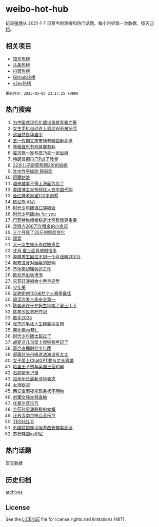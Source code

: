 # weibo-hot-hub

记录[微博](https://www.weibo.com)从 2021-1-7 日至今的热搜和热门话题。每小时抓取一次数据，按天[归档](archives)。

## 相关项目

- [知乎热榜](https://github.com/lonnyzhang423/zhihu-hot-hub)
- [头条热榜](https://github.com/lonnyzhang423/toutiao-hot-hub)
- [抖音热榜](https://github.com/lonnyzhang423/douyin-hot-hub)
- [GitHub热榜](https://github.com/lonnyzhang423/github-hot-hub)
- [v2ex热榜](https://github.com/lonnyzhang423/v2ex-hot-hub)


`更新时间：2025-05-03 23:17:25 +0800`

## 热门搜索

1. [为中国式现代化建设贡献青春力量](https://m.weibo.cn/search?containerid=100103type%3D1%26t%3D10%26q%3D%23%E4%B8%BA%E4%B8%AD%E5%9B%BD%E5%BC%8F%E7%8E%B0%E4%BB%A3%E5%8C%96%E5%BB%BA%E8%AE%BE%E8%B4%A1%E7%8C%AE%E9%9D%92%E6%98%A5%E5%8A%9B%E9%87%8F%23&stream_entry_id=51&isnewpage=1&extparam=seat%3D1%26stream_entry_id%3D51%26q%3D%2523%25E4%25B8%25BA%25E4%25B8%25AD%25E5%259B%25BD%25E5%25BC%258F%25E7%258E%25B0%25E4%25BB%25A3%25E5%258C%2596%25E5%25BB%25BA%25E8%25AE%25BE%25E8%25B4%25A1%25E7%258C%25AE%25E9%259D%2592%25E6%2598%25A5%25E5%258A%259B%25E9%2587%258F%2523%26dgr%3D0%26cate%3D10103%26c_type%3D51%26pos%3D0%26filter_type%3Drealtimehot%26display_time%3D1746285444%26pre_seqid%3D174628544410102094963113)
1. [女生手机自动连上酒店WiFi被分手](https://m.weibo.cn/search?containerid=100103type%3D1%26t%3D10%26q%3D%23%E5%A5%B3%E7%94%9F%E6%89%8B%E6%9C%BA%E8%87%AA%E5%8A%A8%E8%BF%9E%E4%B8%8A%E9%85%92%E5%BA%97WiFi%E8%A2%AB%E5%88%86%E6%89%8B%23&stream_entry_id=31&isnewpage=1&extparam=seat%3D1%26stream_entry_id%3D31%26q%3D%2523%25E5%25A5%25B3%25E7%2594%259F%25E6%2589%258B%25E6%259C%25BA%25E8%2587%25AA%25E5%258A%25A8%25E8%25BF%259E%25E4%25B8%258A%25E9%2585%2592%25E5%25BA%2597WiFi%25E8%25A2%25AB%25E5%2588%2586%25E6%2589%258B%2523%26dgr%3D0%26flag%3D0%26pos%3D0%26lcate%3D5001%26c_type%3D31%26cate%3D5001%26band_rank%3D1%26realpos%3D1%26filter_type%3Drealtimehot%26display_time%3D1746285444%26pre_seqid%3D174628544410102094963113)
1. [这居然是华晨宇](https://m.weibo.cn/search?containerid=100103type%3D1%26t%3D10%26q%3D%E8%BF%99%E5%B1%85%E7%84%B6%E6%98%AF%E5%8D%8E%E6%99%A8%E5%AE%87&stream_entry_id=31&isnewpage=1&extparam=seat%3D1%26stream_entry_id%3D31%26q%3D%25E8%25BF%2599%25E5%25B1%2585%25E7%2584%25B6%25E6%2598%25AF%25E5%258D%258E%25E6%2599%25A8%25E5%25AE%2587%26dgr%3D0%26flag%3D2%26pos%3D1%26lcate%3D5001%26c_type%3D31%26cate%3D5001%26band_rank%3D2%26realpos%3D2%26filter_type%3Drealtimehot%26display_time%3D1746285444%26pre_seqid%3D174628544410102094963113)
1. [五一假期文旅市场有哪些新亮点](https://m.weibo.cn/search?containerid=100103type%3D1%26t%3D10%26q%3D%23%E4%BA%94%E4%B8%80%E5%81%87%E6%9C%9F%E6%96%87%E6%97%85%E5%B8%82%E5%9C%BA%E6%9C%89%E5%93%AA%E4%BA%9B%E6%96%B0%E4%BA%AE%E7%82%B9%23&stream_entry_id=31&isnewpage=1&extparam=seat%3D1%26stream_entry_id%3D31%26q%3D%2523%25E4%25BA%2594%25E4%25B8%2580%25E5%2581%2587%25E6%259C%259F%25E6%2596%2587%25E6%2597%2585%25E5%25B8%2582%25E5%259C%25BA%25E6%259C%2589%25E5%2593%25AA%25E4%25BA%259B%25E6%2596%25B0%25E4%25BA%25AE%25E7%2582%25B9%2523%26dgr%3D0%26flag%3D1%26pos%3D2%26lcate%3D5001%26c_type%3D31%26cate%3D5001%26band_rank%3D3%26realpos%3D3%26filter_type%3Drealtimehot%26display_time%3D1746285444%26pre_seqid%3D174628544410102094963113)
1. [草莓音乐节帅哥爆有料](https://m.weibo.cn/search?containerid=100103type%3D1%26t%3D10%26q%3D%23%E8%8D%89%E8%8E%93%E9%9F%B3%E4%B9%90%E8%8A%82%E5%B8%85%E5%93%A5%E7%88%86%E6%9C%89%E6%96%99%23&stream_entry_id=31&isnewpage=1&extparam=seat%3D1%26is_ad_pos%3D1%26q%3D%2523%25E8%258D%2589%25E8%258E%2593%25E9%259F%25B3%25E4%25B9%2590%25E8%258A%2582%25E5%25B8%2585%25E5%2593%25A5%25E7%2588%2586%25E6%259C%2589%25E6%2596%2599%2523%26dgr%3D0%26adid%3D284715%26pos%3D3%26filter_type%3Drealtimehot%26c_type%3D31%26lcate%3D5001%26cate%3D5001%26band_rank%3D4%26stream_entry_id%3D31%26topic_ad%3D1%26display_time%3D1746285444%26pre_seqid%3D174628544410102094963113)
1. [霍思燕一家与贾乃亮一家出游](https://m.weibo.cn/search?containerid=100103type%3D1%26t%3D10%26q%3D%23%E9%9C%8D%E6%80%9D%E7%87%95%E4%B8%80%E5%AE%B6%E4%B8%8E%E8%B4%BE%E4%B9%83%E4%BA%AE%E4%B8%80%E5%AE%B6%E5%87%BA%E6%B8%B8%23&stream_entry_id=31&isnewpage=1&extparam=seat%3D1%26stream_entry_id%3D31%26q%3D%2523%25E9%259C%258D%25E6%2580%259D%25E7%2587%2595%25E4%25B8%2580%25E5%25AE%25B6%25E4%25B8%258E%25E8%25B4%25BE%25E4%25B9%2583%25E4%25BA%25AE%25E4%25B8%2580%25E5%25AE%25B6%25E5%2587%25BA%25E6%25B8%25B8%2523%26dgr%3D0%26flag%3D2%26pos%3D4%26lcate%3D5001%26c_type%3D31%26cate%3D5001%26band_rank%3D4%26realpos%3D4%26filter_type%3Drealtimehot%26display_time%3D1746285444%26pre_seqid%3D174628544410102094963113)
1. [特朗普把自己P成了教皇](https://m.weibo.cn/search?containerid=100103type%3D1%26t%3D10%26q%3D%23%E7%89%B9%E6%9C%97%E6%99%AE%E6%8A%8A%E8%87%AA%E5%B7%B1P%E6%88%90%E4%BA%86%E6%95%99%E7%9A%87%23&stream_entry_id=31&isnewpage=1&extparam=seat%3D1%26stream_entry_id%3D31%26q%3D%2523%25E7%2589%25B9%25E6%259C%2597%25E6%2599%25AE%25E6%258A%258A%25E8%2587%25AA%25E5%25B7%25B1P%25E6%2588%2590%25E4%25BA%2586%25E6%2595%2599%25E7%259A%2587%2523%26dgr%3D0%26flag%3D0%26pos%3D5%26lcate%3D5001%26c_type%3D31%26cate%3D5001%26band_rank%3D5%26realpos%3D5%26filter_type%3Drealtimehot%26display_time%3D1746285444%26pre_seqid%3D174628544410102094963113)
1. [32岁儿子辞职照顾2岁的妈妈](https://m.weibo.cn/search?containerid=100103type%3D1%26t%3D10%26q%3D32%E5%B2%81%E5%84%BF%E5%AD%90%E8%BE%9E%E8%81%8C%E7%85%A7%E9%A1%BE2%E5%B2%81%E7%9A%84%E5%A6%88%E5%A6%88&stream_entry_id=31&isnewpage=1&extparam=seat%3D1%26stream_entry_id%3D31%26q%3D32%25E5%25B2%2581%25E5%2584%25BF%25E5%25AD%2590%25E8%25BE%259E%25E8%2581%258C%25E7%2585%25A7%25E9%25A1%25BE2%25E5%25B2%2581%25E7%259A%2584%25E5%25A6%2588%25E5%25A6%2588%26dgr%3D0%26flag%3D0%26pos%3D6%26lcate%3D5001%26c_type%3D31%26cate%3D5001%26band_rank%3D6%26realpos%3D6%26filter_type%3Drealtimehot%26display_time%3D1746285444%26pre_seqid%3D174628544410102094963113)
1. [淮水竹亭编剧 殿前欢](https://m.weibo.cn/search?containerid=100103type%3D1%26t%3D10%26q%3D%E6%B7%AE%E6%B0%B4%E7%AB%B9%E4%BA%AD%E7%BC%96%E5%89%A7+%E6%AE%BF%E5%89%8D%E6%AC%A2&stream_entry_id=31&isnewpage=1&extparam=seat%3D1%26stream_entry_id%3D31%26q%3D%25E6%25B7%25AE%25E6%25B0%25B4%25E7%25AB%25B9%25E4%25BA%25AD%25E7%25BC%2596%25E5%2589%25A7%2520%25E6%25AE%25BF%25E5%2589%258D%25E6%25AC%25A2%26dgr%3D0%26flag%3D1%26pos%3D7%26lcate%3D5001%26c_type%3D31%26cate%3D5001%26band_rank%3D7%26realpos%3D7%26filter_type%3Drealtimehot%26display_time%3D1746285444%26pre_seqid%3D174628544410102094963113)
1. [阿楚姑娘](https://m.weibo.cn/search?containerid=100103type%3D1%26t%3D10%26q%3D%E9%98%BF%E6%A5%9A%E5%A7%91%E5%A8%98&stream_entry_id=31&isnewpage=1&extparam=seat%3D1%26stream_entry_id%3D31%26q%3D%25E9%2598%25BF%25E6%25A5%259A%25E5%25A7%2591%25E5%25A8%2598%26dgr%3D0%26flag%3D1%26pos%3D8%26lcate%3D5001%26c_type%3D31%26cate%3D5001%26band_rank%3D8%26realpos%3D8%26filter_type%3Drealtimehot%26display_time%3D1746285444%26pre_seqid%3D174628544410102094963113)
1. [越来越看不懂上海面包店了](https://m.weibo.cn/search?containerid=100103type%3D1%26t%3D10%26q%3D%E8%B6%8A%E6%9D%A5%E8%B6%8A%E7%9C%8B%E4%B8%8D%E6%87%82%E4%B8%8A%E6%B5%B7%E9%9D%A2%E5%8C%85%E5%BA%97%E4%BA%86&stream_entry_id=31&isnewpage=1&extparam=seat%3D1%26stream_entry_id%3D31%26q%3D%25E8%25B6%258A%25E6%259D%25A5%25E8%25B6%258A%25E7%259C%258B%25E4%25B8%258D%25E6%2587%2582%25E4%25B8%258A%25E6%25B5%25B7%25E9%259D%25A2%25E5%258C%2585%25E5%25BA%2597%25E4%25BA%2586%26dgr%3D0%26flag%3D1%26pos%3D9%26lcate%3D5001%26c_type%3D31%26cate%3D5001%26band_rank%3D9%26realpos%3D9%26filter_type%3Drealtimehot%26display_time%3D1746285444%26pre_seqid%3D174628544410102094963113)
1. [美国博主发视频找人去中国代购](https://m.weibo.cn/search?containerid=100103type%3D1%26t%3D10%26q%3D%23%E7%BE%8E%E5%9B%BD%E5%8D%9A%E4%B8%BB%E5%8F%91%E8%A7%86%E9%A2%91%E6%89%BE%E4%BA%BA%E5%8E%BB%E4%B8%AD%E5%9B%BD%E4%BB%A3%E8%B4%AD%23&stream_entry_id=31&isnewpage=1&extparam=seat%3D1%26stream_entry_id%3D31%26q%3D%2523%25E7%25BE%258E%25E5%259B%25BD%25E5%258D%259A%25E4%25B8%25BB%25E5%258F%2591%25E8%25A7%2586%25E9%25A2%2591%25E6%2589%25BE%25E4%25BA%25BA%25E5%258E%25BB%25E4%25B8%25AD%25E5%259B%25BD%25E4%25BB%25A3%25E8%25B4%25AD%2523%26dgr%3D0%26flag%3D0%26pos%3D10%26lcate%3D5001%26c_type%3D31%26cate%3D5001%26band_rank%3D10%26realpos%3D10%26filter_type%3Drealtimehot%26display_time%3D1746285444%26pre_seqid%3D174628544410102094963113)
1. [全红婵老家建120平别墅](https://m.weibo.cn/search?containerid=100103type%3D1%26t%3D10%26q%3D%23%E5%85%A8%E7%BA%A2%E5%A9%B5%E8%80%81%E5%AE%B6%E5%BB%BA120%E5%B9%B3%E5%88%AB%E5%A2%85%23&stream_entry_id=31&isnewpage=1&extparam=seat%3D1%26stream_entry_id%3D31%26q%3D%2523%25E5%2585%25A8%25E7%25BA%25A2%25E5%25A9%25B5%25E8%2580%2581%25E5%25AE%25B6%25E5%25BB%25BA120%25E5%25B9%25B3%25E5%2588%25AB%25E5%25A2%2585%2523%26dgr%3D0%26flag%3D1%26pos%3D11%26lcate%3D5001%26c_type%3D31%26cate%3D5001%26band_rank%3D11%26realpos%3D11%26filter_type%3Drealtimehot%26display_time%3D1746285444%26pre_seqid%3D174628544410102094963113)
1. [欧尼熊 可心](https://m.weibo.cn/search?containerid=100103type%3D1%26t%3D10%26q%3D%E6%AC%A7%E5%B0%BC%E7%86%8A+%E5%8F%AF%E5%BF%83&stream_entry_id=31&isnewpage=1&extparam=seat%3D1%26stream_entry_id%3D31%26q%3D%25E6%25AC%25A7%25E5%25B0%25BC%25E7%2586%258A%2520%25E5%258F%25AF%25E5%25BF%2583%26dgr%3D0%26flag%3D2%26pos%3D12%26lcate%3D5001%26c_type%3D31%26cate%3D5001%26band_rank%3D12%26realpos%3D12%26filter_type%3Drealtimehot%26display_time%3D1746285444%26pre_seqid%3D174628544410102094963113)
1. [时代少年团海口演唱会](https://m.weibo.cn/search?containerid=100103type%3D1%26t%3D10%26q%3D%E6%97%B6%E4%BB%A3%E5%B0%91%E5%B9%B4%E5%9B%A2%E6%B5%B7%E5%8F%A3%E6%BC%94%E5%94%B1%E4%BC%9A&stream_entry_id=31&isnewpage=1&extparam=seat%3D1%26stream_entry_id%3D31%26q%3D%25E6%2597%25B6%25E4%25BB%25A3%25E5%25B0%2591%25E5%25B9%25B4%25E5%259B%25A2%25E6%25B5%25B7%25E5%258F%25A3%25E6%25BC%2594%25E5%2594%25B1%25E4%25BC%259A%26dgr%3D0%26flag%3D0%26pos%3D13%26lcate%3D5001%26c_type%3D31%26cate%3D5001%26band_rank%3D13%26realpos%3D13%26filter_type%3Drealtimehot%26display_time%3D1746285444%26pre_seqid%3D174628544410102094963113)
1. [时代少年团die for you](https://m.weibo.cn/search?containerid=100103type%3D1%26t%3D10%26q%3D%E6%97%B6%E4%BB%A3%E5%B0%91%E5%B9%B4%E5%9B%A2die+for+you&stream_entry_id=31&isnewpage=1&extparam=seat%3D1%26stream_entry_id%3D31%26q%3D%25E6%2597%25B6%25E4%25BB%25A3%25E5%25B0%2591%25E5%25B9%25B4%25E5%259B%25A2die%2520for%2520you%26dgr%3D0%26flag%3D1%26pos%3D14%26lcate%3D5001%26c_type%3D31%26cate%3D5001%26band_rank%3D14%26realpos%3D14%26filter_type%3Drealtimehot%26display_time%3D1746285444%26pre_seqid%3D174628544410102094963113)
1. [巴菲特称情绪稳定比高智商更重要](https://m.weibo.cn/search?containerid=100103type%3D1%26t%3D10%26q%3D%23%E5%B7%B4%E8%8F%B2%E7%89%B9%E7%A7%B0%E6%83%85%E7%BB%AA%E7%A8%B3%E5%AE%9A%E6%AF%94%E9%AB%98%E6%99%BA%E5%95%86%E6%9B%B4%E9%87%8D%E8%A6%81%23&stream_entry_id=31&isnewpage=1&extparam=seat%3D1%26stream_entry_id%3D31%26q%3D%2523%25E5%25B7%25B4%25E8%258F%25B2%25E7%2589%25B9%25E7%25A7%25B0%25E6%2583%2585%25E7%25BB%25AA%25E7%25A8%25B3%25E5%25AE%259A%25E6%25AF%2594%25E9%25AB%2598%25E6%2599%25BA%25E5%2595%2586%25E6%259B%25B4%25E9%2587%258D%25E8%25A6%2581%2523%26dgr%3D0%26flag%3D1%26pos%3D15%26lcate%3D5001%26c_type%3D31%26cate%3D5001%26band_rank%3D15%26realpos%3D15%26filter_type%3Drealtimehot%26display_time%3D1746285444%26pre_seqid%3D174628544410102094963113)
1. [灵隐寺260万年租金的小卖部](https://m.weibo.cn/search?containerid=100103type%3D1%26t%3D10%26q%3D%E7%81%B5%E9%9A%90%E5%AF%BA260%E4%B8%87%E5%B9%B4%E7%A7%9F%E9%87%91%E7%9A%84%E5%B0%8F%E5%8D%96%E9%83%A8&stream_entry_id=31&isnewpage=1&extparam=seat%3D1%26stream_entry_id%3D31%26q%3D%25E7%2581%25B5%25E9%259A%2590%25E5%25AF%25BA260%25E4%25B8%2587%25E5%25B9%25B4%25E7%25A7%259F%25E9%2587%2591%25E7%259A%2584%25E5%25B0%258F%25E5%258D%2596%25E9%2583%25A8%26dgr%3D0%26flag%3D2%26pos%3D16%26lcate%3D5001%26c_type%3D31%26cate%3D5001%26band_rank%3D16%26realpos%3D16%26filter_type%3Drealtimehot%26display_time%3D1746285444%26pre_seqid%3D174628544410102094963113)
1. [三个月瘦了32斤的侧脸变化](https://m.weibo.cn/search?containerid=100103type%3D1%26t%3D10%26q%3D%E4%B8%89%E4%B8%AA%E6%9C%88%E7%98%A6%E4%BA%8632%E6%96%A4%E7%9A%84%E4%BE%A7%E8%84%B8%E5%8F%98%E5%8C%96&stream_entry_id=31&isnewpage=1&extparam=seat%3D1%26stream_entry_id%3D31%26q%3D%25E4%25B8%2589%25E4%25B8%25AA%25E6%259C%2588%25E7%2598%25A6%25E4%25BA%258632%25E6%2596%25A4%25E7%259A%2584%25E4%25BE%25A7%25E8%2584%25B8%25E5%258F%2598%25E5%258C%2596%26dgr%3D0%26flag%3D0%26pos%3D17%26lcate%3D5001%26c_type%3D31%26cate%3D5001%26band_rank%3D17%26realpos%3D17%26filter_type%3Drealtimehot%26display_time%3D1746285444%26pre_seqid%3D174628544410102094963113)
1. [翔霖](https://m.weibo.cn/search?containerid=100103type%3D1%26t%3D10%26q%3D%E7%BF%94%E9%9C%96&stream_entry_id=31&isnewpage=1&extparam=seat%3D1%26stream_entry_id%3D31%26q%3D%25E7%25BF%2594%25E9%259C%2596%26dgr%3D0%26flag%3D0%26pos%3D18%26lcate%3D5001%26c_type%3D31%26cate%3D5001%26band_rank%3D18%26realpos%3D18%26filter_type%3Drealtimehot%26display_time%3D1746285444%26pre_seqid%3D174628544410102094963113)
1. [大一女生输头孢过敏离世](https://m.weibo.cn/search?containerid=100103type%3D1%26t%3D10%26q%3D%23%E5%A4%A7%E4%B8%80%E5%A5%B3%E7%94%9F%E8%BE%93%E5%A4%B4%E5%AD%A2%E8%BF%87%E6%95%8F%E7%A6%BB%E4%B8%96%23&stream_entry_id=31&isnewpage=1&extparam=seat%3D1%26stream_entry_id%3D31%26q%3D%2523%25E5%25A4%25A7%25E4%25B8%2580%25E5%25A5%25B3%25E7%2594%259F%25E8%25BE%2593%25E5%25A4%25B4%25E5%25AD%25A2%25E8%25BF%2587%25E6%2595%258F%25E7%25A6%25BB%25E4%25B8%2596%2523%26dgr%3D0%26flag%3D1%26pos%3D19%26lcate%3D5001%26c_type%3D31%26cate%3D5001%26band_rank%3D19%26realpos%3D19%26filter_type%3Drealtimehot%26display_time%3D1746285444%26pre_seqid%3D174628544410102094963113)
1. [沈月 戴上面具顺眼很多](https://m.weibo.cn/search?containerid=100103type%3D1%26t%3D10%26q%3D%E6%B2%88%E6%9C%88+%E6%88%B4%E4%B8%8A%E9%9D%A2%E5%85%B7%E9%A1%BA%E7%9C%BC%E5%BE%88%E5%A4%9A&stream_entry_id=31&isnewpage=1&extparam=seat%3D1%26stream_entry_id%3D31%26q%3D%25E6%25B2%2588%25E6%259C%2588%2520%25E6%2588%25B4%25E4%25B8%258A%25E9%259D%25A2%25E5%2585%25B7%25E9%25A1%25BA%25E7%259C%25BC%25E5%25BE%2588%25E5%25A4%259A%26dgr%3D0%26flag%3D0%26pos%3D20%26lcate%3D5001%26c_type%3D31%26cate%3D5001%26band_rank%3D20%26realpos%3D20%26filter_type%3Drealtimehot%26display_time%3D1746285444%26pre_seqid%3D174628544410102094963113)
1. [异瞳男生回应不到一个月涨粉200万](https://m.weibo.cn/search?containerid=100103type%3D1%26t%3D10%26q%3D%23%E5%BC%82%E7%9E%B3%E7%94%B7%E7%94%9F%E5%9B%9E%E5%BA%94%E4%B8%8D%E5%88%B0%E4%B8%80%E4%B8%AA%E6%9C%88%E6%B6%A8%E7%B2%89200%E4%B8%87%23&stream_entry_id=31&isnewpage=1&extparam=seat%3D1%26stream_entry_id%3D31%26q%3D%2523%25E5%25BC%2582%25E7%259E%25B3%25E7%2594%25B7%25E7%2594%259F%25E5%259B%259E%25E5%25BA%2594%25E4%25B8%258D%25E5%2588%25B0%25E4%25B8%2580%25E4%25B8%25AA%25E6%259C%2588%25E6%25B6%25A8%25E7%25B2%2589200%25E4%25B8%2587%2523%26dgr%3D0%26flag%3D0%26pos%3D21%26lcate%3D5001%26c_type%3D31%26cate%3D5001%26band_rank%3D21%26realpos%3D21%26filter_type%3Drealtimehot%26display_time%3D1746285444%26pre_seqid%3D174628544410102094963113)
1. [频繁进食对胰腺的影响](https://m.weibo.cn/search?containerid=100103type%3D1%26t%3D10%26q%3D%E9%A2%91%E7%B9%81%E8%BF%9B%E9%A3%9F%E5%AF%B9%E8%83%B0%E8%85%BA%E7%9A%84%E5%BD%B1%E5%93%8D&stream_entry_id=31&isnewpage=1&extparam=seat%3D1%26stream_entry_id%3D31%26q%3D%25E9%25A2%2591%25E7%25B9%2581%25E8%25BF%259B%25E9%25A3%259F%25E5%25AF%25B9%25E8%2583%25B0%25E8%2585%25BA%25E7%259A%2584%25E5%25BD%25B1%25E5%2593%258D%26dgr%3D0%26flag%3D1%26pos%3D22%26lcate%3D5001%26c_type%3D31%26cate%3D5001%26band_rank%3D22%26realpos%3D22%26filter_type%3Drealtimehot%26display_time%3D1746285444%26pre_seqid%3D174628544410102094963113)
1. [不体面却赚钱的工作](https://m.weibo.cn/search?containerid=100103type%3D1%26t%3D10%26q%3D%E4%B8%8D%E4%BD%93%E9%9D%A2%E5%8D%B4%E8%B5%9A%E9%92%B1%E7%9A%84%E5%B7%A5%E4%BD%9C&stream_entry_id=31&isnewpage=1&extparam=seat%3D1%26stream_entry_id%3D31%26q%3D%25E4%25B8%258D%25E4%25BD%2593%25E9%259D%25A2%25E5%258D%25B4%25E8%25B5%259A%25E9%2592%25B1%25E7%259A%2584%25E5%25B7%25A5%25E4%25BD%259C%26dgr%3D0%26flag%3D0%26pos%3D23%26lcate%3D5001%26c_type%3D31%26cate%3D5001%26band_rank%3D23%26realpos%3D23%26filter_type%3Drealtimehot%26display_time%3D1746285444%26pre_seqid%3D174628544410102094963113)
1. [欧尼熊出轨澄清](https://m.weibo.cn/search?containerid=100103type%3D1%26t%3D10%26q%3D%23%E6%AC%A7%E5%B0%BC%E7%86%8A%E5%87%BA%E8%BD%A8%E6%BE%84%E6%B8%85%23&stream_entry_id=31&isnewpage=1&extparam=seat%3D1%26stream_entry_id%3D31%26q%3D%2523%25E6%25AC%25A7%25E5%25B0%25BC%25E7%2586%258A%25E5%2587%25BA%25E8%25BD%25A8%25E6%25BE%2584%25E6%25B8%2585%2523%26dgr%3D0%26flag%3D0%26pos%3D24%26lcate%3D5001%26c_type%3D31%26cate%3D5001%26band_rank%3D24%26realpos%3D24%26filter_type%3Drealtimehot%26display_time%3D1746285444%26pre_seqid%3D174628544410102094963113)
1. [宋亚轩演唱会小卷毛造型](https://m.weibo.cn/search?containerid=100103type%3D1%26t%3D10%26q%3D%E5%AE%8B%E4%BA%9A%E8%BD%A9%E6%BC%94%E5%94%B1%E4%BC%9A%E5%B0%8F%E5%8D%B7%E6%AF%9B%E9%80%A0%E5%9E%8B&stream_entry_id=31&isnewpage=1&extparam=seat%3D1%26stream_entry_id%3D31%26q%3D%25E5%25AE%258B%25E4%25BA%259A%25E8%25BD%25A9%25E6%25BC%2594%25E5%2594%25B1%25E4%25BC%259A%25E5%25B0%258F%25E5%258D%25B7%25E6%25AF%259B%25E9%2580%25A0%25E5%259E%258B%26dgr%3D0%26flag%3D1%26pos%3D25%26lcate%3D5001%26c_type%3D31%26cate%3D5001%26band_rank%3D25%26realpos%3D25%26filter_type%3Drealtimehot%26display_time%3D1746285444%26pre_seqid%3D174628544410102094963113)
1. [少年美](https://m.weibo.cn/search?containerid=100103type%3D1%26t%3D10%26q%3D%E5%B0%91%E5%B9%B4%E7%BE%8E&stream_entry_id=31&isnewpage=1&extparam=seat%3D1%26stream_entry_id%3D31%26q%3D%25E5%25B0%2591%25E5%25B9%25B4%25E7%25BE%258E%26dgr%3D0%26flag%3D1%26pos%3D26%26lcate%3D5001%26c_type%3D31%26cate%3D5001%26band_rank%3D26%26realpos%3D26%26filter_type%3Drealtimehot%26display_time%3D1746285444%26pre_seqid%3D174628544410102094963113)
1. [吴艳妮创100米栏个人赛季最佳](https://m.weibo.cn/search?containerid=100103type%3D1%26t%3D10%26q%3D%23%E5%90%B4%E8%89%B3%E5%A6%AE%E5%88%9B100%E7%B1%B3%E6%A0%8F%E4%B8%AA%E4%BA%BA%E8%B5%9B%E5%AD%A3%E6%9C%80%E4%BD%B3%23&stream_entry_id=31&isnewpage=1&extparam=seat%3D1%26stream_entry_id%3D31%26q%3D%2523%25E5%2590%25B4%25E8%2589%25B3%25E5%25A6%25AE%25E5%2588%259B100%25E7%25B1%25B3%25E6%25A0%258F%25E4%25B8%25AA%25E4%25BA%25BA%25E8%25B5%259B%25E5%25AD%25A3%25E6%259C%2580%25E4%25BD%25B3%2523%26dgr%3D0%26flag%3D1%26pos%3D27%26lcate%3D5001%26c_type%3D31%26cate%3D5001%26band_rank%3D27%26realpos%3D27%26filter_type%3Drealtimehot%26display_time%3D1746285444%26pre_seqid%3D174628544410102094963113)
1. [周深连发三条安全第一](https://m.weibo.cn/search?containerid=100103type%3D1%26t%3D10%26q%3D%23%E5%91%A8%E6%B7%B1%E8%BF%9E%E5%8F%91%E4%B8%89%E6%9D%A1%E5%AE%89%E5%85%A8%E7%AC%AC%E4%B8%80%23&stream_entry_id=31&isnewpage=1&extparam=seat%3D1%26stream_entry_id%3D31%26q%3D%2523%25E5%2591%25A8%25E6%25B7%25B1%25E8%25BF%259E%25E5%258F%2591%25E4%25B8%2589%25E6%259D%25A1%25E5%25AE%2589%25E5%2585%25A8%25E7%25AC%25AC%25E4%25B8%2580%2523%26dgr%3D0%26flag%3D1%26pos%3D28%26lcate%3D5001%26c_type%3D31%26cate%3D5001%26band_rank%3D28%26realpos%3D28%26filter_type%3Drealtimehot%26display_time%3D1746285444%26pre_seqid%3D174628544410102094963113)
1. [陈奕迅终于在妈生地唱了富士山下](https://m.weibo.cn/search?containerid=100103type%3D1%26t%3D10%26q%3D%E9%99%88%E5%A5%95%E8%BF%85%E7%BB%88%E4%BA%8E%E5%9C%A8%E5%A6%88%E7%94%9F%E5%9C%B0%E5%94%B1%E4%BA%86%E5%AF%8C%E5%A3%AB%E5%B1%B1%E4%B8%8B&stream_entry_id=31&isnewpage=1&extparam=seat%3D1%26stream_entry_id%3D31%26q%3D%25E9%2599%2588%25E5%25A5%2595%25E8%25BF%2585%25E7%25BB%2588%25E4%25BA%258E%25E5%259C%25A8%25E5%25A6%2588%25E7%2594%259F%25E5%259C%25B0%25E5%2594%25B1%25E4%25BA%2586%25E5%25AF%258C%25E5%25A3%25AB%25E5%25B1%25B1%25E4%25B8%258B%26dgr%3D0%26flag%3D1%26pos%3D29%26lcate%3D5001%26c_type%3D31%26cate%3D5001%26band_rank%3D29%26realpos%3D29%26filter_type%3Drealtimehot%26display_time%3D1746285444%26pre_seqid%3D174628544410102094963113)
1. [陈芋汐世界杯夺冠](https://m.weibo.cn/search?containerid=100103type%3D1%26t%3D10%26q%3D%23%E9%99%88%E8%8A%8B%E6%B1%90%E4%B8%96%E7%95%8C%E6%9D%AF%E5%A4%BA%E5%86%A0%23&stream_entry_id=31&isnewpage=1&extparam=seat%3D1%26stream_entry_id%3D31%26q%3D%2523%25E9%2599%2588%25E8%258A%258B%25E6%25B1%2590%25E4%25B8%2596%25E7%2595%258C%25E6%259D%25AF%25E5%25A4%25BA%25E5%2586%25A0%2523%26dgr%3D0%26flag%3D0%26pos%3D30%26lcate%3D5001%26c_type%3D31%26cate%3D5001%26band_rank%3D30%26realpos%3D30%26filter_type%3Drealtimehot%26display_time%3D1746285444%26pre_seqid%3D174628544410102094963113)
1. [歌手2025](https://m.weibo.cn/search?containerid=100103type%3D1%26t%3D10%26q%3D%E6%AD%8C%E6%89%8B2025&stream_entry_id=31&isnewpage=1&extparam=seat%3D1%26stream_entry_id%3D31%26q%3D%25E6%25AD%258C%25E6%2589%258B2025%26dgr%3D0%26flag%3D0%26pos%3D31%26lcate%3D5001%26c_type%3D31%26cate%3D5001%26band_rank%3D31%26realpos%3D31%26filter_type%3Drealtimehot%26display_time%3D1746285444%26pre_seqid%3D174628544410102094963113)
1. [张杰的毛坯人生精装朋友圈](https://m.weibo.cn/search?containerid=100103type%3D1%26t%3D10%26q%3D%23%E5%BC%A0%E6%9D%B0%E7%9A%84%E6%AF%9B%E5%9D%AF%E4%BA%BA%E7%94%9F%E7%B2%BE%E8%A3%85%E6%9C%8B%E5%8F%8B%E5%9C%88%23&stream_entry_id=31&isnewpage=1&extparam=seat%3D1%26stream_entry_id%3D31%26q%3D%2523%25E5%25BC%25A0%25E6%259D%25B0%25E7%259A%2584%25E6%25AF%259B%25E5%259D%25AF%25E4%25BA%25BA%25E7%2594%259F%25E7%25B2%25BE%25E8%25A3%2585%25E6%259C%258B%25E5%258F%258B%25E5%259C%2588%2523%26dgr%3D0%26flag%3D0%26pos%3D32%26lcate%3D5001%26c_type%3D31%26cate%3D5001%26band_rank%3D32%26realpos%3D32%26filter_type%3Drealtimehot%26display_time%3D1746285444%26pre_seqid%3D174628544410102094963113)
1. [莱比锡vs拜仁](https://m.weibo.cn/search?containerid=100103type%3D1%26t%3D10%26q%3D%E8%8E%B1%E6%AF%94%E9%94%A1vs%E6%8B%9C%E4%BB%81&stream_entry_id=31&isnewpage=1&extparam=seat%3D1%26stream_entry_id%3D31%26q%3D%25E8%258E%25B1%25E6%25AF%2594%25E9%2594%25A1vs%25E6%258B%259C%25E4%25BB%2581%26dgr%3D0%26flag%3D1%26pos%3D33%26lcate%3D5001%26c_type%3D31%26cate%3D5001%26band_rank%3D33%26realpos%3D33%26filter_type%3Drealtimehot%26display_time%3D1746285444%26pre_seqid%3D174628544410102094963113)
1. [时代少年团太超过了](https://m.weibo.cn/search?containerid=100103type%3D1%26t%3D10%26q%3D%23%E6%97%B6%E4%BB%A3%E5%B0%91%E5%B9%B4%E5%9B%A2%E5%A4%AA%E8%B6%85%E8%BF%87%E4%BA%86%23&stream_entry_id=31&isnewpage=1&extparam=seat%3D1%26stream_entry_id%3D31%26q%3D%2523%25E6%2597%25B6%25E4%25BB%25A3%25E5%25B0%2591%25E5%25B9%25B4%25E5%259B%25A2%25E5%25A4%25AA%25E8%25B6%2585%25E8%25BF%2587%25E4%25BA%2586%2523%26dgr%3D0%26flag%3D1%26pos%3D34%26lcate%3D5001%26c_type%3D31%26cate%3D5001%26band_rank%3D34%26realpos%3D34%26filter_type%3Drealtimehot%26display_time%3D1746285444%26pre_seqid%3D174628544410102094963113)
1. [胡夏这几句壁上观够我考研了](https://m.weibo.cn/search?containerid=100103type%3D1%26t%3D10%26q%3D%E8%83%A1%E5%A4%8F%E8%BF%99%E5%87%A0%E5%8F%A5%E5%A3%81%E4%B8%8A%E8%A7%82%E5%A4%9F%E6%88%91%E8%80%83%E7%A0%94%E4%BA%86&stream_entry_id=31&isnewpage=1&extparam=seat%3D1%26stream_entry_id%3D31%26q%3D%25E8%2583%25A1%25E5%25A4%258F%25E8%25BF%2599%25E5%2587%25A0%25E5%258F%25A5%25E5%25A3%2581%25E4%25B8%258A%25E8%25A7%2582%25E5%25A4%259F%25E6%2588%2591%25E8%2580%2583%25E7%25A0%2594%25E4%25BA%2586%26dgr%3D0%26flag%3D1%26pos%3D35%26lcate%3D5001%26c_type%3D31%26cate%3D5001%26band_rank%3D35%26realpos%3D35%26filter_type%3Drealtimehot%26display_time%3D1746285444%26pre_seqid%3D174628544410102094963113)
1. [高会直播时代少年团](https://m.weibo.cn/search?containerid=100103type%3D1%26t%3D10%26q%3D%23%E9%AB%98%E4%BC%9A%E7%9B%B4%E6%92%AD%E6%97%B6%E4%BB%A3%E5%B0%91%E5%B9%B4%E5%9B%A2%23&stream_entry_id=31&isnewpage=1&extparam=seat%3D1%26stream_entry_id%3D31%26q%3D%2523%25E9%25AB%2598%25E4%25BC%259A%25E7%259B%25B4%25E6%2592%25AD%25E6%2597%25B6%25E4%25BB%25A3%25E5%25B0%2591%25E5%25B9%25B4%25E5%259B%25A2%2523%26dgr%3D0%26flag%3D1%26pos%3D36%26lcate%3D5001%26c_type%3D31%26cate%3D5001%26band_rank%3D36%26realpos%3D36%26filter_type%3Drealtimehot%26display_time%3D1746285444%26pre_seqid%3D174628544410102094963113)
1. [郝蕾怼张丹峰说法海没有太太](https://m.weibo.cn/search?containerid=100103type%3D1%26t%3D10%26q%3D%E9%83%9D%E8%95%BE%E6%80%BC%E5%BC%A0%E4%B8%B9%E5%B3%B0%E8%AF%B4%E6%B3%95%E6%B5%B7%E6%B2%A1%E6%9C%89%E5%A4%AA%E5%A4%AA&stream_entry_id=31&isnewpage=1&extparam=seat%3D1%26stream_entry_id%3D31%26q%3D%25E9%2583%259D%25E8%2595%25BE%25E6%2580%25BC%25E5%25BC%25A0%25E4%25B8%25B9%25E5%25B3%25B0%25E8%25AF%25B4%25E6%25B3%2595%25E6%25B5%25B7%25E6%25B2%25A1%25E6%259C%2589%25E5%25A4%25AA%25E5%25A4%25AA%26dgr%3D0%26flag%3D1%26pos%3D37%26lcate%3D5001%26c_type%3D31%26cate%3D5001%26band_rank%3D37%26realpos%3D37%26filter_type%3Drealtimehot%26display_time%3D1746285444%26pre_seqid%3D174628544410102094963113)
1. [女子爱上ChatGPT要与丈夫离婚](https://m.weibo.cn/search?containerid=100103type%3D1%26t%3D10%26q%3D%23%E5%A5%B3%E5%AD%90%E7%88%B1%E4%B8%8AChatGPT%E8%A6%81%E4%B8%8E%E4%B8%88%E5%A4%AB%E7%A6%BB%E5%A9%9A%23&stream_entry_id=31&isnewpage=1&extparam=seat%3D1%26stream_entry_id%3D31%26q%3D%2523%25E5%25A5%25B3%25E5%25AD%2590%25E7%2588%25B1%25E4%25B8%258AChatGPT%25E8%25A6%2581%25E4%25B8%258E%25E4%25B8%2588%25E5%25A4%25AB%25E7%25A6%25BB%25E5%25A9%259A%2523%26dgr%3D0%26flag%3D0%26pos%3D38%26lcate%3D5001%26c_type%3D31%26cate%3D5001%26band_rank%3D38%26realpos%3D38%26filter_type%3Drealtimehot%26display_time%3D1746285444%26pre_seqid%3D174628544410102094963113)
1. [哈里王子想与英国王室和解](https://m.weibo.cn/search?containerid=100103type%3D1%26t%3D10%26q%3D%23%E5%93%88%E9%87%8C%E7%8E%8B%E5%AD%90%E6%83%B3%E4%B8%8E%E8%8B%B1%E5%9B%BD%E7%8E%8B%E5%AE%A4%E5%92%8C%E8%A7%A3%23&stream_entry_id=31&isnewpage=1&extparam=seat%3D1%26stream_entry_id%3D31%26q%3D%2523%25E5%2593%2588%25E9%2587%258C%25E7%258E%258B%25E5%25AD%2590%25E6%2583%25B3%25E4%25B8%258E%25E8%258B%25B1%25E5%259B%25BD%25E7%258E%258B%25E5%25AE%25A4%25E5%2592%258C%25E8%25A7%25A3%2523%26dgr%3D0%26flag%3D1%26pos%3D39%26lcate%3D5001%26c_type%3D31%26cate%3D5001%26band_rank%3D39%26realpos%3D39%26filter_type%3Drealtimehot%26display_time%3D1746285444%26pre_seqid%3D174628544410102094963113)
1. [石凯聊天记录](https://m.weibo.cn/search?containerid=100103type%3D1%26t%3D10%26q%3D%E7%9F%B3%E5%87%AF%E8%81%8A%E5%A4%A9%E8%AE%B0%E5%BD%95&stream_entry_id=31&isnewpage=1&extparam=seat%3D1%26stream_entry_id%3D31%26q%3D%25E7%259F%25B3%25E5%2587%25AF%25E8%2581%258A%25E5%25A4%25A9%25E8%25AE%25B0%25E5%25BD%2595%26dgr%3D0%26flag%3D0%26pos%3D40%26lcate%3D5001%26c_type%3D31%26cate%3D5001%26band_rank%3D40%26realpos%3D40%26filter_type%3Drealtimehot%26display_time%3D1746285444%26pre_seqid%3D174628544410102094963113)
1. [加州州长最新涉华表态](https://m.weibo.cn/search?containerid=100103type%3D1%26t%3D10%26q%3D%23%E5%8A%A0%E5%B7%9E%E5%B7%9E%E9%95%BF%E6%9C%80%E6%96%B0%E6%B6%89%E5%8D%8E%E8%A1%A8%E6%80%81%23&stream_entry_id=31&isnewpage=1&extparam=seat%3D1%26stream_entry_id%3D31%26q%3D%2523%25E5%258A%25A0%25E5%25B7%259E%25E5%25B7%259E%25E9%2595%25BF%25E6%259C%2580%25E6%2596%25B0%25E6%25B6%2589%25E5%258D%258E%25E8%25A1%25A8%25E6%2580%2581%2523%26dgr%3D0%26flag%3D1%26pos%3D41%26lcate%3D5001%26c_type%3D31%26cate%3D5001%26band_rank%3D41%26realpos%3D41%26filter_type%3Drealtimehot%26display_time%3D1746285444%26pre_seqid%3D174628544410102094963113)
1. [女排欧冠](https://m.weibo.cn/search?containerid=100103type%3D1%26t%3D10%26q%3D%23%E5%A5%B3%E6%8E%92%E6%AC%A7%E5%86%A0%23&stream_entry_id=31&isnewpage=1&extparam=seat%3D1%26stream_entry_id%3D31%26q%3D%2523%25E5%25A5%25B3%25E6%258E%2592%25E6%25AC%25A7%25E5%2586%25A0%2523%26dgr%3D0%26flag%3D1%26pos%3D42%26lcate%3D5001%26c_type%3D31%26cate%3D5001%26band_rank%3D42%26realpos%3D42%26filter_type%3Drealtimehot%26display_time%3D1746285444%26pre_seqid%3D174628544410102094963113)
1. [西安雷雨夜空现条状不明物](https://m.weibo.cn/search?containerid=100103type%3D1%26t%3D10%26q%3D%23%E8%A5%BF%E5%AE%89%E9%9B%B7%E9%9B%A8%E5%A4%9C%E7%A9%BA%E7%8E%B0%E6%9D%A1%E7%8A%B6%E4%B8%8D%E6%98%8E%E7%89%A9%23&stream_entry_id=31&isnewpage=1&extparam=seat%3D1%26stream_entry_id%3D31%26q%3D%2523%25E8%25A5%25BF%25E5%25AE%2589%25E9%259B%25B7%25E9%259B%25A8%25E5%25A4%259C%25E7%25A9%25BA%25E7%258E%25B0%25E6%259D%25A1%25E7%258A%25B6%25E4%25B8%258D%25E6%2598%258E%25E7%2589%25A9%2523%26dgr%3D0%26flag%3D0%26pos%3D43%26lcate%3D5001%26c_type%3D31%26cate%3D5001%26band_rank%3D43%26realpos%3D43%26filter_type%3Drealtimehot%26display_time%3D1746285444%26pre_seqid%3D174628544410102094963113)
1. [刘耀文纯生频直拍](https://m.weibo.cn/search?containerid=100103type%3D1%26t%3D10%26q%3D%E5%88%98%E8%80%80%E6%96%87%E7%BA%AF%E7%94%9F%E9%A2%91%E7%9B%B4%E6%8B%8D&stream_entry_id=31&isnewpage=1&extparam=seat%3D1%26stream_entry_id%3D31%26q%3D%25E5%2588%2598%25E8%2580%2580%25E6%2596%2587%25E7%25BA%25AF%25E7%2594%259F%25E9%25A2%2591%25E7%259B%25B4%25E6%258B%258D%26dgr%3D0%26flag%3D1%26pos%3D44%26lcate%3D5001%26c_type%3D31%26cate%3D5001%26band_rank%3D44%26realpos%3D44%26filter_type%3Drealtimehot%26display_time%3D1746285444%26pre_seqid%3D174628544410102094963113)
1. [任嘉伦音乐节](https://m.weibo.cn/search?containerid=100103type%3D1%26t%3D10%26q%3D%E4%BB%BB%E5%98%89%E4%BC%A6%E9%9F%B3%E4%B9%90%E8%8A%82&stream_entry_id=31&isnewpage=1&extparam=seat%3D1%26stream_entry_id%3D31%26q%3D%25E4%25BB%25BB%25E5%2598%2589%25E4%25BC%25A6%25E9%259F%25B3%25E4%25B9%2590%25E8%258A%2582%26dgr%3D0%26flag%3D0%26pos%3D45%26lcate%3D5001%26c_type%3D31%26cate%3D5001%26band_rank%3D45%26realpos%3D45%26filter_type%3Drealtimehot%26display_time%3D1746285444%26pre_seqid%3D174628544410102094963113)
1. [金莎孙丞潇稳稳的幸福](https://m.weibo.cn/search?containerid=100103type%3D1%26t%3D10%26q%3D%E9%87%91%E8%8E%8E%E5%AD%99%E4%B8%9E%E6%BD%87%E7%A8%B3%E7%A8%B3%E7%9A%84%E5%B9%B8%E7%A6%8F&stream_entry_id=31&isnewpage=1&extparam=seat%3D1%26stream_entry_id%3D31%26q%3D%25E9%2587%2591%25E8%258E%258E%25E5%25AD%2599%25E4%25B8%259E%25E6%25BD%2587%25E7%25A8%25B3%25E7%25A8%25B3%25E7%259A%2584%25E5%25B9%25B8%25E7%25A6%258F%26dgr%3D0%26flag%3D1%26pos%3D46%26lcate%3D5001%26c_type%3D31%26cate%3D5001%26band_rank%3D46%26realpos%3D46%26filter_type%3Drealtimehot%26display_time%3D1746285444%26pre_seqid%3D174628544410102094963113)
1. [汪苏泷南京咪豆音乐节](https://m.weibo.cn/search?containerid=100103type%3D1%26t%3D10%26q%3D%23%E6%B1%AA%E8%8B%8F%E6%B3%B7%E5%8D%97%E4%BA%AC%E5%92%AA%E8%B1%86%E9%9F%B3%E4%B9%90%E8%8A%82%23&stream_entry_id=31&isnewpage=1&extparam=seat%3D1%26stream_entry_id%3D31%26q%3D%2523%25E6%25B1%25AA%25E8%258B%258F%25E6%25B3%25B7%25E5%258D%2597%25E4%25BA%25AC%25E5%2592%25AA%25E8%25B1%2586%25E9%259F%25B3%25E4%25B9%2590%25E8%258A%2582%2523%26dgr%3D0%26flag%3D1%26pos%3D47%26lcate%3D5001%26c_type%3D31%26cate%3D5001%26band_rank%3D47%26realpos%3D47%26filter_type%3Drealtimehot%26display_time%3D1746285444%26pre_seqid%3D174628544410102094963113)
1. [TES对战IG](https://m.weibo.cn/search?containerid=100103type%3D1%26t%3D10%26q%3DTES%E5%AF%B9%E6%88%98IG&stream_entry_id=31&isnewpage=1&extparam=seat%3D1%26stream_entry_id%3D31%26q%3DTES%25E5%25AF%25B9%25E6%2588%2598IG%26dgr%3D0%26flag%3D1%26pos%3D48%26lcate%3D5001%26c_type%3D31%26cate%3D5001%26band_rank%3D48%26realpos%3D48%26filter_type%3Drealtimehot%26display_time%3D1746285444%26pre_seqid%3D174628544410102094963113)
1. [外国姑娘穿汉服游西安被美到哭](https://m.weibo.cn/search?containerid=100103type%3D1%26t%3D10%26q%3D%23%E5%A4%96%E5%9B%BD%E5%A7%91%E5%A8%98%E7%A9%BF%E6%B1%89%E6%9C%8D%E6%B8%B8%E8%A5%BF%E5%AE%89%E8%A2%AB%E7%BE%8E%E5%88%B0%E5%93%AD%23&stream_entry_id=31&isnewpage=1&extparam=seat%3D1%26stream_entry_id%3D31%26q%3D%2523%25E5%25A4%2596%25E5%259B%25BD%25E5%25A7%2591%25E5%25A8%2598%25E7%25A9%25BF%25E6%25B1%2589%25E6%259C%258D%25E6%25B8%25B8%25E8%25A5%25BF%25E5%25AE%2589%25E8%25A2%25AB%25E7%25BE%258E%25E5%2588%25B0%25E5%2593%25AD%2523%26dgr%3D0%26flag%3D1%26pos%3D49%26lcate%3D5001%26c_type%3D31%26cate%3D5001%26band_rank%3D49%26realpos%3D49%26filter_type%3Drealtimehot%26display_time%3D1746285444%26pre_seqid%3D174628544410102094963113)
1. [苏杯韩国vs印尼](https://m.weibo.cn/search?containerid=100103type%3D1%26t%3D10%26q%3D%23%E8%8B%8F%E6%9D%AF%E9%9F%A9%E5%9B%BDvs%E5%8D%B0%E5%B0%BC%23&stream_entry_id=31&isnewpage=1&extparam=seat%3D1%26stream_entry_id%3D31%26q%3D%2523%25E8%258B%258F%25E6%259D%25AF%25E9%259F%25A9%25E5%259B%25BDvs%25E5%258D%25B0%25E5%25B0%25BC%2523%26dgr%3D0%26flag%3D1%26pos%3D50%26lcate%3D5001%26c_type%3D31%26cate%3D5001%26band_rank%3D50%26realpos%3D50%26filter_type%3Drealtimehot%26display_time%3D1746285444%26pre_seqid%3D174628544410102094963113)

## 热门话题

暂无数据

## 历史归档

[archives](archives)

## License

See the [LICENSE](LICENSE) file for license rights and limitations (MIT).
